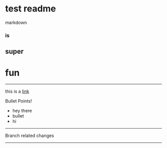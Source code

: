 # test readme

markdown
### is
## super
# fun

-----------------------

this is a [link](https://github.com/Jermal-Lee)


Bullet Points!
* hey there
* bullet
* hi

--------------

Branch related changes

---------------

